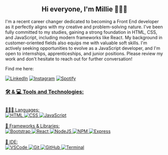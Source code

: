 
<div align="center"> <h2> Hi everyone, I'm Millie 🏄🏼‍♀️ </h2> </div>
<p>I'm a recent career changer dedicated to becoming a Front End developer as it perfectly aligns with my creative and problem-solving nature.
I've been fully committed to my studies, gaining a strong foundation in HTML, CSS, and JavaScript, including modern frameworks like React.
My background in customer-oriented fields also equips me with valuable soft skills.
I'm actively seeking opportunities to evolve as a JavaScript developer, and I'm open to internships, apprenticeships, and junior positions. 
Please review my work and don't hesitate to reach out for further conversation!</p>
 
Find me here:
<div>
<a href="https://www.linkedin.com/in/lprokofeva/"><img src="https://img.shields.io/badge/LinkedIn-0077B5?style=for-the-badge&logo=linkedin&logoColor=white" alt="LinkedIn"/></a>
<a href="https://www.instagram.com/millieonways/"> <img src="https://img.shields.io/badge/Instagram-E4405F?style=for-the-badge&logo=instagram&logoColor=white" alt="Instagram"/></a>
<a href="https://open.spotify.com/user/8uhxdr5klctyf35qtc2ufmhew"><img src = "https://img.shields.io/badge/Spotify-1ED760?&style=for-the-badge&logo=spotify&logoColor=white" alt="Spotify"/>
</div>

<h3>🛠 & 💻 Tools and Technologies: </h3>
<br/>
👩🏻‍💻 Languages:
<div>
 <img src ="https://img.shields.io/badge/HTML5-E34F26?style=for-the-badge&logo=html5&logoColor=white" alt="HTML"/>
 <img src ="https://img.shields.io/badge/CSS3-1572B6?style=for-the-badge&logo=css3&logoColor=white" alt="CSS"/>
 <img src ="https://img.shields.io/badge/JavaScript-323330?style=for-the-badge&logo=javascript&logoColor=F7DF1E" alt="JavaScript"/>
 </div>
<br/>
🚀 Frameworks & Libraries:
<div>
 <img src ="https://img.shields.io/badge/Bootstrap-563D7C?style=for-the-badge&logo=bootstrap&logoColor=white" alt="Bootstrap"/>
 <img src ="https://img.shields.io/badge/React-20232A?style=for-the-badge&logo=react&logoColor=61DAFB" alt="React"/>
 <img src ="https://img.shields.io/badge/Node.js-339933?style=for-the-badge&logo=nodedotjs&logoColor=white" alt="NodeJS"/>
 <img src ="https://img.shields.io/badge/npm-CB3837?style=for-the-badge&logo=npm&logoColor=white" alt="NPM"/>
 <img src ="https://img.shields.io/badge/Express.js-000000?style=for-the-badge&logo=express&logoColor=white" alt="Express"/>
 </div>
<br/>
 🌱 IDE:
 <div>
 <img src ="https://img.shields.io/badge/Visual_Studio_Code-0078D4?style=for-the-badge&logo=visual%20studio%20code&logoColor=white" alt="VSCode"/>
 <img src="https://img.shields.io/badge/GIT-E44C30?style=for-the-badge&logo=git&logoColor=white" alt="Git"/>
 <img src="https://img.shields.io/badge/GitHub-100000?style=for-the-badge&logo=github&logoColor=white" alt="GitHub"/>
 <img src="https://img.shields.io/badge/Hyper-000000?style=for-the-badge&logo=hyper&logoColor=white" alt="Terminal"/>
 </div>
 

<!--
**MillieOnWays/MillieOnWays** is a ✨ _special_ ✨ repository because its `README.md` (this file) appears on your GitHub profile.

Here are some ideas to get you started:

- 🔭 I’m currently working on ...
- 🌱 I’m currently learning ...
- 👯 I’m looking to collaborate on ...
- 🤔 I’m looking for help with ...
- 💬 Ask me about ...
- 📫 How to reach me: ...
- 😄 Pronouns: ...
- ⚡ Fun fact: ...
-->

